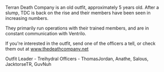 Terran Death Company is an old outfit, approximately 5 years old. After
a slump, TDC is back on the rise and their members have been seen in
increasing numbers.

They primarily run operations with their trained members, and are in
constant communication with Ventrilo.

If you're interested in the outfit, send one of the officers a tell, or
check them out at www.thedeathcompany.net

Outfit Leader - Treihydral Officers - ThomasJordan, Anathe, Salous,
JacktorseTR, GuvNuh